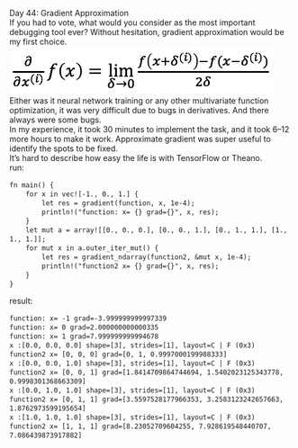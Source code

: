 Day 44: Gradient Approximation
<br>
If you had to vote, what would you consider as the most important debugging tool ever? Without hesitation, gradient approximation would be my first choice.
![Alt text](gradient_approximation.png?raw=true "gradient_approximation")
<br>
Either was it neural network training or any other multivariate function optimization, it was very difficult due to bugs in derivatives. And there always were some bugs.
<br>
In my experience, it took 30 minutes to implement the task, and it took 6–12 more hours to make it work. Approximate gradient was super useful to identify the spots to be fixed.
<br>
It’s hard to describe how easy the life is with TensorFlow or Theano.
<br>
run:

```
fn main() {
    for x in vec![-1., 0., 1.] {
        let res = gradient(function, x, 1e-4);
        println!("function: x= {} grad={}", x, res);
    }
    let mut a = array![[0., 0., 0.], [0., 0., 1.], [0., 1., 1.], [1., 1., 1.]];
    for mut x in a.outer_iter_mut() {
        let res = gradient_ndarray(function2, &mut x, 1e-4);
        println!("function2 x= {} grad={}", x, res);
    }
}
```

result:

```
function: x= -1 grad=-3.999999999997339
function: x= 0 grad=2.000000000000335
function: x= 1 grad=7.999999999994678
x :[0.0, 0.0, 0.0] shape=[3], strides=[1], layout=C | F (0x3)
function2 x= [0, 0, 0] grad=[0, 1, 0.9997000199988333]
x :[0.0, 0.0, 1.0] shape=[3], strides=[1], layout=C | F (0x3)
function2 x= [0, 0, 1] grad=[1.8414709864744694, 1.5402023125343778, 0.9998301368663309]
x :[0.0, 1.0, 1.0] shape=[3], strides=[1], layout=C | F (0x3)
function2 x= [0, 1, 1] grad=[3.5597528177966353, 3.2583123242657663, 1.8762973599195654]
x :[1.0, 1.0, 1.0] shape=[3], strides=[1], layout=C | F (0x3)
function2 x= [1, 1, 1] grad=[8.23052709604255, 7.928619548440707, 7.086439873917882]
```
